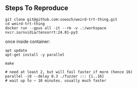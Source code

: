 ## Steps To Reproduce

```
git clone git@github.com:soooch/weird-trt-thing.git
cd weird-trt-thing
docker run --gpus all -it --rm -v .:/workspace nvcr.io/nvidia/tensorrt:24.01-py3
```

once inside container:
```
apt update
apt-get install -y parallel

make

# need at least 2, but will fail faster if more (hence 16)
parallel -j0 --delay 0.3 ./fuzzer ::: {1..16}
# wait up to ~ 10 minutes. usually much faster
```
